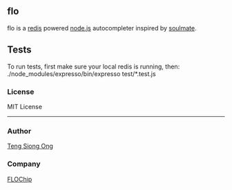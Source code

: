 ## flo
flo is a [redis](http://redis.io) powered [node.js](http://nodejs.org) autocompleter inspired by [soulmate](https://github.com/seatgeek/soulmate).

## Tests
To run tests, first make sure your local redis is running, then:
    ./node_modules/expresso/bin/expresso test/*.test.js

### License
MIT License

---
### Author
[Teng Siong Ong](https://github.com/siong1987/)

### Company
[FLOChip](http://flochip.com)
